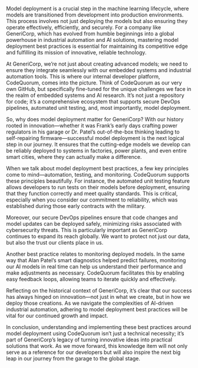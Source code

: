 Model deployment is a crucial step in the machine learning lifecycle, where models are transitioned from development into production environments. This process involves not just deploying the models but also ensuring they operate effectively, efficiently, and securely. For a company like GeneriCorp, which has evolved from humble beginnings into a global powerhouse in industrial automation and AI solutions, mastering model deployment best practices is essential for maintaining its competitive edge and fulfilling its mission of innovative, reliable technology.

At GeneriCorp, we’re not just about creating advanced models; we need to ensure they integrate seamlessly with our embedded systems and industrial automation tools. This is where our internal developer platform, CodeQuorum, comes into the picture. Think of CodeQuorum as our very own GitHub, but specifically fine-tuned for the unique challenges we face in the realm of embedded systems and AI research. It’s not just a repository for code; it’s a comprehensive ecosystem that supports secure DevOps pipelines, automated unit testing, and, most importantly, model deployment.

So, why does model deployment matter for GeneriCorp? With our history rooted in innovation—whether it was Frank’s early days crafting power regulators in his garage or Dr. Patel’s out-of-the-box thinking leading to self-repairing firmware—successful model deployment is the next logical step in our journey. It ensures that the cutting-edge models we develop can be reliably deployed to systems in factories, power plants, and even entire smart cities, where they can actually make a difference.

When we talk about model deployment best practices, a few key principles come to mind—automation, testing, and monitoring. CodeQuorum supports these principles beautifully. For instance, the automated unit testing feature allows developers to run tests on their models before deployment, ensuring that they function correctly and meet quality standards. This is critical, especially when you consider our commitment to reliability, which was established during those early contracts with the military.

Moreover, our secure DevOps pipelines ensure that code changes and model updates can be deployed safely, minimizing risks associated with cybersecurity threats. This is particularly important as GeneriCorp continues to expand its reach globally. We want to protect not just our data, but also the trust our clients place in us.

Another best practice relates to monitoring deployed models. In the same way that Alan Patel’s smart diagnostics helped predict failures, monitoring our AI models in real time can help us understand their performance and make adjustments as necessary. CodeQuorum facilitates this by enabling easy feedback loops, allowing teams to iterate quickly and effectively.

Reflecting on the historical context of GeneriCorp, it’s clear that our success has always hinged on innovation—not just in what we create, but in how we deploy those creations. As we navigate the complexities of AI-driven industrial automation, adhering to model deployment best practices will be vital for our continued growth and impact.

In conclusion, understanding and implementing these best practices around model deployment using CodeQuorum isn’t just a technical necessity; it’s part of GeneriCorp’s legacy of turning innovative ideas into practical solutions that work. As we move forward, this knowledge item will not only serve as a reference for our developers but will also inspire the next big leap in our journey from the garage to the global stage.